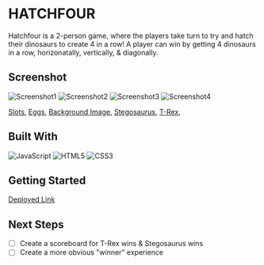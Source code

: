 # HATCHFOUR
Hatchfour is a 2-person game, where the players take turn to try and hatch their dinosaurs to create 4 in a row! A player can win by getting 4 dinosaurs in a row, horizonatally, vertically, & diagonally. 

## Screenshot
![Screenshot1](https://i.imgur.com/vXrBLmU.png)
![Screenshot2](https://i.imgur.com/EoSdoc6.png)
![Screenshot3](https://i.imgur.com/XlhGPjj.png)
![Screenshot4](https://i.imgur.com/33OUixj.png)

[Slots](https://i.imgur.com/x2RHFrt.png?2),
[Eggs](https://i.imgur.com/utasL2x.png?3),
[Background Image](https://i.imgur.com/4J6GeEc.jpg),
[Stegosaurus](https://i.imgur.com/uenhlcC.png?1),
[T-Rex](https://i.imgur.com/YJOzxFl.png?2),

## Built With

![JavaScript](https://img.shields.io/badge/-JavaScript-333?style=flat&logo=javascript) 
![HTML5](https://img.shields.io/badge/-HTML5-333?style=flat&logo=html5)
![CSS3](https://img.shields.io/badge/-CSS-333?style=flat&logo=css3)

## Getting Started

[Deployed Link](https://lilliesheely.github.io/Connect4/)

## Next Steps

- [ ] Create a scoreboard for T-Rex wins & Stegosaurus wins
- [ ] Create a more obvious "winner" experience